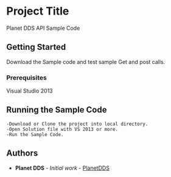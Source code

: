 # Project Title

Planet DDS API Sample Code

## Getting Started

Download the Sample code and test sample Get and post calls.
### Prerequisites

Visual Studio 2013


## Running the Sample Code

```
-Download or Clone the project into local directory.
-Open Solution file with VS 2013 or more.
-Run the Sample Code.

```


## Authors

* **Planet DDS** - *Initial work* - [PlanetDDS](https://www.planetdds.com/)

